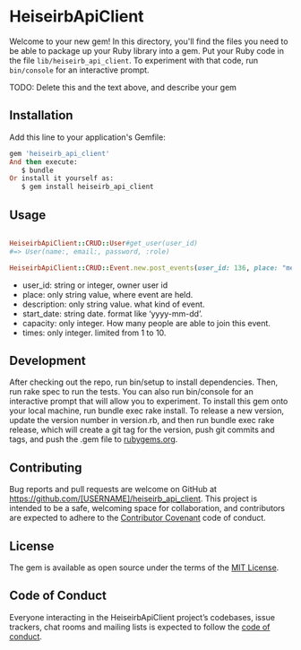 # HeiseirbApiClient

Welcome to your new gem! In this directory, you'll find the files you need to be able to package up your Ruby library into a gem. Put your Ruby code in the file `lib/heiseirb_api_client`. To experiment with that code, run `bin/console` for an interactive prompt.

TODO: Delete this and the text above, and describe your gem

## Installation

Add this line to your application's Gemfile:

```ruby
gem 'heiseirb_api_client'
And then execute:
   $ bundle
Or install it yourself as:
   $ gem install heiseirb_api_client
```

## Usage

```ruby

HeiseirbApiClient::CRUD::User#get_user(user_id)
#=> User(name:, email:, password, :role)

HeiseirbApiClient::CRUD::Event.new.post_events(user_id: 136, place: "medpeer", description: "happy hack!", start_date: "2019-08-22", capacity: 10000, times: 1)
```

- user_id: string or integer, owner user id
- place: only string value, where event are held.
- description: only string value. what kind of event.
- start_date: string date. format like ‘yyyy-mm-dd’.
- capacity: only integer. How many people are able to join this event.
- times: only integer. limited from 1 to 10.

## Development

After checking out the repo, run bin/setup to install dependencies. Then, run rake spec to run the tests. You can also run bin/console for an interactive prompt that will allow you to experiment.
To install this gem onto your local machine, run bundle exec rake install. To release a new version, update the version number in version.rb, and then run bundle exec rake release, which will create a git tag for the version, push git commits and tags, and push the .gem file to [rubygems.org](https://rubygems.org).

## Contributing

Bug reports and pull requests are welcome on GitHub at https://github.com/[USERNAME]/heiseirb_api_client. This project is intended to be a safe, welcoming space for collaboration, and contributors are expected to adhere to the [Contributor Covenant](http://contributor-covenant.org) code of conduct.

## License

The gem is available as open source under the terms of the [MIT License](https://opensource.org/licenses/MIT).

## Code of Conduct

Everyone interacting in the HeiseirbApiClient project’s codebases, issue trackers, chat rooms and mailing lists is expected to follow the [code of conduct](https://github.com/[USERNAME]/heiseirb_api_client/blob/master/CODE_OF_CONDUCT.md).
